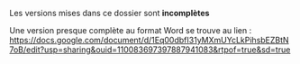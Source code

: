 Les versions mises dans ce dossier sont **incomplètes**

Une version presque complète au format Word se trouve au lien : https://docs.google.com/document/d/1Eq00dbfI31yMXmUYcLkPihsbEZBtN7oB/edit?usp=sharing&ouid=110083697397887941083&rtpof=true&sd=true
